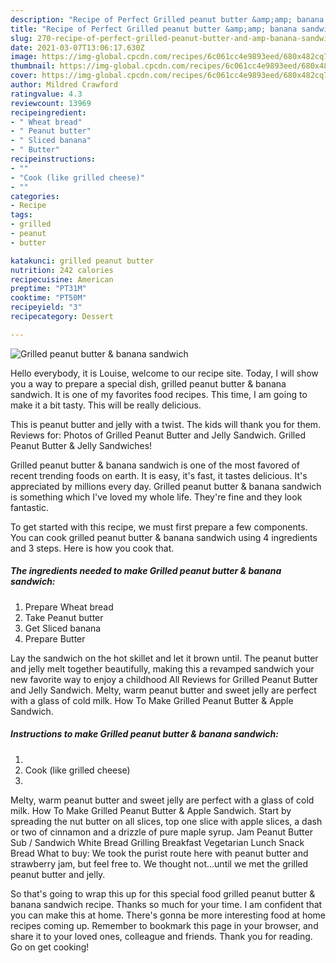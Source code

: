 ```yaml
---
description: "Recipe of Perfect Grilled peanut butter &amp;amp; banana sandwich"
title: "Recipe of Perfect Grilled peanut butter &amp;amp; banana sandwich"
slug: 270-recipe-of-perfect-grilled-peanut-butter-and-amp-banana-sandwich
date: 2021-03-07T13:06:17.630Z
image: https://img-global.cpcdn.com/recipes/6c061cc4e9893eed/680x482cq70/grilled-peanut-butter-banana-sandwich-recipe-main-photo.jpg
thumbnail: https://img-global.cpcdn.com/recipes/6c061cc4e9893eed/680x482cq70/grilled-peanut-butter-banana-sandwich-recipe-main-photo.jpg
cover: https://img-global.cpcdn.com/recipes/6c061cc4e9893eed/680x482cq70/grilled-peanut-butter-banana-sandwich-recipe-main-photo.jpg
author: Mildred Crawford
ratingvalue: 4.3
reviewcount: 13969
recipeingredient:
- " Wheat bread"
- " Peanut butter"
- " Sliced banana"
- " Butter"
recipeinstructions:
- ""
- "Cook (like grilled cheese)"
- ""
categories:
- Recipe
tags:
- grilled
- peanut
- butter

katakunci: grilled peanut butter 
nutrition: 242 calories
recipecuisine: American
preptime: "PT31M"
cooktime: "PT50M"
recipeyield: "3"
recipecategory: Dessert

---
```



![Grilled peanut butter &amp; banana sandwich](https://img-global.cpcdn.com/recipes/6c061cc4e9893eed/680x482cq70/grilled-peanut-butter-banana-sandwich-recipe-main-photo.jpg)

Hello everybody, it is Louise, welcome to our recipe site. Today, I will show you a way to prepare a special dish, grilled peanut butter &amp; banana sandwich. It is one of my favorites food recipes. This time, I am going to make it a bit tasty. This will be really delicious.

This is peanut butter and jelly with a twist. The kids will thank you for them. Reviews for: Photos of Grilled Peanut Butter and Jelly Sandwich. Grilled Peanut Butter &amp; Jelly Sandwiches!

Grilled peanut butter &amp; banana sandwich is one of the most favored of recent trending foods on earth. It is easy, it's fast, it tastes delicious. It's appreciated by millions every day. Grilled peanut butter &amp; banana sandwich is something which I've loved my whole life. They're fine and they look fantastic.


To get started with this recipe, we must first prepare a few components. You can cook grilled peanut butter &amp; banana sandwich using 4 ingredients and 3 steps. Here is how you cook that.

<!--inarticleads1-->

##### The ingredients needed to make Grilled peanut butter &amp; banana sandwich:

1. Prepare  Wheat bread
1. Take  Peanut butter
1. Get  Sliced banana
1. Prepare  Butter


Lay the sandwich on the hot skillet and let it brown until. The peanut butter and jelly melt together beautifully, making this a revamped sandwich your new favorite way to enjoy a childhood All Reviews for Grilled Peanut Butter and Jelly Sandwich. Melty, warm peanut butter and sweet jelly are perfect with a glass of cold milk. How To Make Grilled Peanut Butter &amp; Apple Sandwich. 

<!--inarticleads2-->

##### Instructions to make Grilled peanut butter &amp; banana sandwich:

1. 
1. Cook (like grilled cheese)
1. 


Melty, warm peanut butter and sweet jelly are perfect with a glass of cold milk. How To Make Grilled Peanut Butter &amp; Apple Sandwich. Start by spreading the nut butter on all slices, top one slice with apple slices, a dash or two of cinnamon and a drizzle of pure maple syrup. Jam Peanut Butter Sub / Sandwich White Bread Grilling Breakfast Vegetarian Lunch Snack Bread What to buy: We took the purist route here with peanut butter and strawberry jam, but feel free to. We thought not…until we met the grilled peanut butter and jelly. 

So that's going to wrap this up for this special food grilled peanut butter &amp; banana sandwich recipe. Thanks so much for your time. I am confident that you can make this at home. There's gonna be more interesting food at home recipes coming up. Remember to bookmark this page in your browser, and share it to your loved ones, colleague and friends. Thank you for reading. Go on get cooking!
